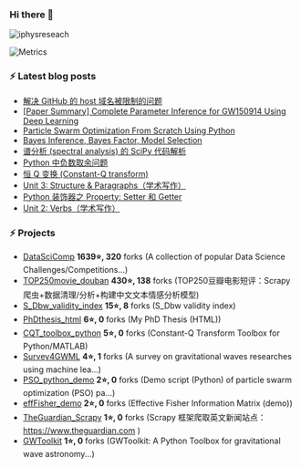 ### Hi there 👋


<!--
**iphysresearch/iphysresearch** is a ✨ _special_ ✨ repository because its `README.md` (this file) appears on your GitHub profile.

Here are some ideas to get you started:

- 🔭 I’m currently working on ...
- 🌱 I’m currently learning ...
- 👯 I’m looking to collaborate on ...
- 🤔 I’m looking for help with ...
- 💬 Ask me about ...
- 📫 How to reach me: ...
- 😄 Pronouns: ...
- ⚡ Fun fact: ...
-->
 
<p align="left"> <img src="https://komarev.com/ghpvc/?username=iphysreseach&label=Profile%20views&color=0e75b6&style=plastic" alt="iphysreseach" /> </p>

<!-- If you're using "main" as default branch  https://metrics.lecoq.io/  -->
![Metrics](https://metrics.lecoq.io/iphysresearch?template=classic&base.header=0&base.activity=0&base.community=0&base.repositories=0&base.metadata=0&stars=1&tweets=1&stars.limit=2&tweets.limit=3&tweets.user=.user.twitter&config.timezone=Asia%2FShanghai&config.animated=true)

### ⚡ Latest blog posts

<!-- BLOG-POST-LIST:START -->

- [解决 GitHub 的 host 域名被限制的问题](https://iphysresearch.github.io/blog/post/programing/linux_shell/hosts/)
- [[Paper Summary] Complete Parameter Inference for GW150914 Using Deep Learning](https://iphysresearch.github.io/blog/post/apaperaday/complete_parameter_inference_for_gw150914_using_deep_learning/)
- [Particle Swarm Optimization From Scratch Using Python](https://iphysresearch.github.io/blog/post/ml_notes/pso_python/)
- [Bayes Inference, Bayes Factor, Model Selection](https://iphysresearch.github.io/blog/post/ml_notes/bayes_inference_bayes_factor_model_selection/)
- [谱分析 (spectral analysis) 的 SciPy 代码解析](https://iphysresearch.github.io/blog/post/signal_processing/spectral_analysis_scipy/)
- [Python 中负数取余问题](https://iphysresearch.github.io/blog/post/programing/python/modulo_on_negative/)
- [恒 Q 变换 (Constant-Q transform)](https://iphysresearch.github.io/blog/post/signal_processing/cqt/)
- [Unit 3: Structure & Paragraphs（学术写作）](https://iphysresearch.github.io/blog/post/writting/writting-in-the-sciences/unit3/)
- [Python 装饰器之 Property: Setter 和 Getter](https://iphysresearch.github.io/blog/post/programing/python/property_setter/)
- [Unit 2: Verbs（学术写作）](https://iphysresearch.github.io/blog/post/writting/writting-in-the-sciences/unit2/)

<!-- BLOG-POST-LIST:END -->

### ⚡ Projects

<!-- PROJECTS START -->
* [DataSciComp](https://github.com/iphysresearch/DataSciComp) **1639⭐, 320** forks (A collection of popular Data Science Challenges/Competitions...) 
* [TOP250movie_douban](https://github.com/iphysresearch/TOP250movie_douban) **430⭐, 138** forks (TOP250豆瓣电影短评：Scrapy 爬虫+数据清理/分析+构建中文文本情感分析模型) 
* [S_Dbw_validity_index](https://github.com/iphysresearch/S_Dbw_validity_index) **15⭐, 8** forks (S_Dbw validity index) 
* [PhDthesis_html](https://github.com/iphysresearch/PhDthesis_html) **6⭐, 0** forks (My PhD Thesis (HTML)) 
* [CQT_toolbox_python](https://github.com/iphysresearch/CQT_toolbox_python) **5⭐, 0** forks (Constant-Q Transform Toolbox for Python/MATLAB) 
* [Survey4GWML](https://github.com/iphysresearch/Survey4GWML) **4⭐, 1** forks (A survey on gravitational waves researches using machine lea...) 
* [PSO_python_demo](https://github.com/iphysresearch/PSO_python_demo) **2⭐, 0** forks (Demo script (Python) of particle swarm optimization (PSO) pa...) 
* [effFisher_demo](https://github.com/iphysresearch/effFisher_demo) **2⭐, 0** forks (Effective Fisher Information Matrix (demo)) 
* [TheGuardian_Scrapy](https://github.com/iphysresearch/TheGuardian_Scrapy) **1⭐, 0** forks (Scrapy 框架爬取英文新闻站点： https://www.theguardian.com ) 
* [GWToolkit](https://github.com/iphysresearch/GWToolkit) **1⭐, 0** forks (GWToolkit: A Python Toolbox for gravitational wave astronomy...)<!-- PROJECTS END -->
